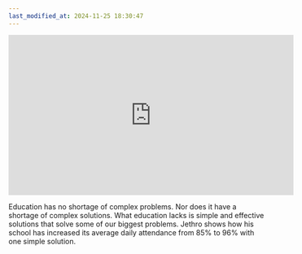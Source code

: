 ```yaml
---
last_modified_at: 2024-11-25 18:30:47
---
```



<iframe width="560" height="315" src="https://www.youtube.com/embed/Xz_zKCgCLnQ?si=LE1yk_ReOroFt58y" title="YouTube video player" frameborder="0" allow="accelerometer; autoplay; clipboard-write; encrypted-media; gyroscope; picture-in-picture; web-share" referrerpolicy="strict-origin-when-cross-origin" allowfullscreen></iframe>

Education has no shortage of complex problems. Nor does it have a shortage of complex solutions. What education lacks is simple and effective solutions that solve some of our biggest problems. Jethro shows how his school has increased its average daily attendance from 85% to 96% with one simple solution.
